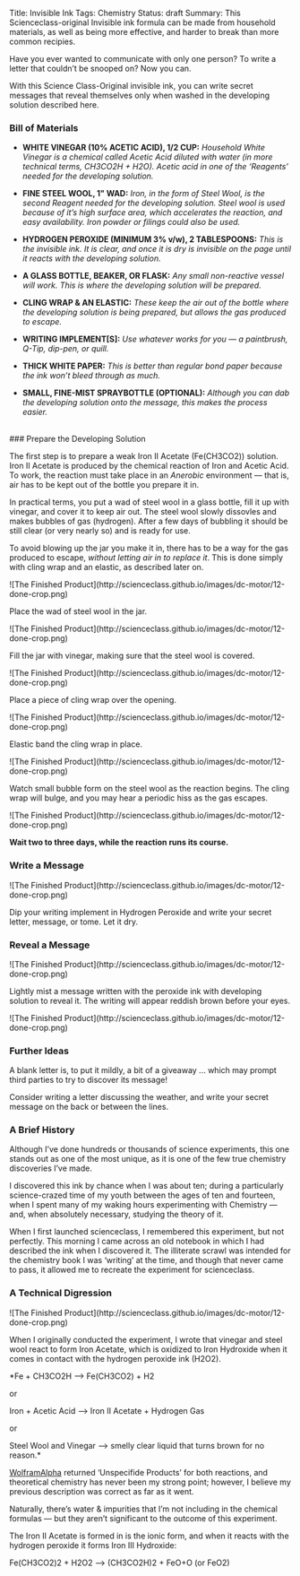 Title: Invisible Ink
Tags: Chemistry
Status: draft
Summary: This Scienceclass-original Invisible ink formula can be made from household materials, as well as being more effective, and harder to break than more common recipies.

Have you ever wanted to communicate with only one person? To write a letter that couldn’t be snooped on? Now you can.

With this Science Class-Original invisible ink, you can write secret messages that reveal themselves only when washed in the developing solution described here.

### Bill of Materials

- **WHITE VINEGAR (10% ACETIC ACID), 1/2 CUP:** *Household White Vinegar is a chemical called Acetic Acid diluted with water (in more technical terms, CH3CO2H + H2O). Acetic acid in one of the ‘Reagents’ needed for the developing solution.*

- **FINE STEEL WOOL, 1" WAD:** *Iron, in the form of Steel Wool, is the second Reagent needed for the developing solution. Steel wool is used because of it’s high surface area, which accelerates the reaction, and easy availability. Iron powder or filings could also be used.*

- **HYDROGEN PEROXIDE (MINIMUM 3% v/w), 2 TABLESPOONS:** *This is the invisible ink. It is clear, and once it is dry is invisible on the page until it reacts with the developing solution.*

- **A GLASS BOTTLE, BEAKER, OR FLASK:** *Any small non-reactive vessel will work. This is where the developing solution will be prepared.*

- **CLING WRAP & AN ELASTIC:** *These keep the air out of the bottle where the developing solution is being prepared, but allows the gas produced to escape.*

- **WRITING IMPLEMENT[S]:** *Use whatever works for you — a paintbrush, Q-Tip, dip-pen, or quill.*

- **THICK WHITE PAPER:** *This is better than regular bond paper because the ink won’t bleed through as much.*

- **SMALL, FINE-MIST SPRAYBOTTLE (OPTIONAL):** *Although you can dab the developing solution onto the message, this makes the process easier.*


<br>
### Prepare the Developing Solution

The first step is to prepare a weak Iron II Acetate (Fe(CH3CO2)) solution. Iron II Acetate is produced by the chemical reaction of Iron and Acetic Acid. To work, the reaction must take place in an *Anerobic* environment — that is, air has to be kept out of the bottle you prepare it in. 

In practical terms, you put a wad of steel wool in a glass bottle, fill it up with vinegar, and cover it to keep air out. The steel wool slowly dissovles and makes bubbles of gas (hydrogen). After a few days of bubbling it should be still clear (or very nearly so) and is ready for use.

To avoid blowing up the jar you make it in, there has to be a way for the gas produced to escape, *without letting air in to replace it*. This is done simply with cling wrap and an elastic, as described later on.

<span class="grayscale"> 
	![The Finished Product](http://scienceclass.github.io/images/dc-motor/12-done-crop.png)
</span>

Place the wad of steel wool in the jar.

<span class="grayscale"> 
	![The Finished Product](http://scienceclass.github.io/images/dc-motor/12-done-crop.png)
</span>

Fill the jar with vinegar, making sure that the steel wool is covered.

<span class="grayscale"> 
	![The Finished Product](http://scienceclass.github.io/images/dc-motor/12-done-crop.png)
</span>

Place a piece of cling wrap over the opening.

<span class="grayscale"> 
	![The Finished Product](http://scienceclass.github.io/images/dc-motor/12-done-crop.png)
</span>

Elastic band the cling wrap in place.

<span class="grayscale"> 
	![The Finished Product](http://scienceclass.github.io/images/dc-motor/12-done-crop.png)
</span>

Watch small bubble form on the steel wool as the reaction begins. The cling wrap will bulge, and you may hear a periodic hiss as the gas escapes.

<span class="grayscale"> 
	![The Finished Product](http://scienceclass.github.io/images/dc-motor/12-done-crop.png)
</span>

**Wait two to three days, while the reaction runs its course.**

### Write a Message


<span class="grayscale"> 
	![The Finished Product](http://scienceclass.github.io/images/dc-motor/12-done-crop.png)
</span>

Dip your writing implement in Hydrogen Peroxide and write your secret letter, message, or tome. Let it dry.


### Reveal a Message

<span class="grayscale"> 
	![The Finished Product](http://scienceclass.github.io/images/dc-motor/12-done-crop.png)
</span>

Lightly mist a message written with the peroxide ink with developing solution to reveal it. The writing will appear reddish brown before your eyes.

<span class="grayscale"> 
	![The Finished Product](http://scienceclass.github.io/images/dc-motor/12-done-crop.png)
</span>

### Further Ideas

A blank letter is, to put it mildly, a bit of a giveaway ... which may prompt third parties to try to discover its message! 

Consider writing a letter discussing the weather, and write your secret message on the back or between the lines.

### A Brief History

Although I’ve done hundreds or thousands of science experiments, this one stands out as one of the most unique, as it is one of the few true chemistry discoveries I’ve made. 

I discovered this ink by chance when I was about ten; during a particularly science-crazed time of my youth between the ages of ten and fourteen, when I spent many of my waking hours experimenting with Chemistry — and, when absolutely necessary, studying the theory of it.

When I first launched scienceclass, I remembered this experiment, but not perfectly. This morning I came across an old notebook in which I had described the ink when I discovered it. The illiterate scrawl was intended for the chemistry book I was ‘writing’ at the time, and though that never came to pass, it allowed me to recreate the experiment for scienceclass.

### A Technical Digression


<span class="grayscale"> 
	![The Finished Product](http://scienceclass.github.io/images/dc-motor/12-done-crop.png)
</span>

When I originally conducted the experiment, I wrote that vinegar and steel wool react to form Iron Acetate, which is oxidized to Iron Hydroxide when it comes in contact with the hydrogen peroxide ink (H2O2).

*Fe + CH3CO2H —> Fe(CH3CO2) + H2

or 

Iron + Acetic Acid —> Iron II Acetate + Hydrogen Gas

or

Steel Wool and Vinegar —> smelly clear liquid that turns brown for no reason.*

[WolframAlpha](http://wolframalpha.com) returned ‘Unspecifide Products’ for both reactions, and theoretical chemistry has never been my strong point; however, I believe my previous description was correct as far as it went.

Naturally, there’s water <span class="amp">&amp;</span> impurities that I’m not including in the chemical formulas — but they aren’t significant to the outcome of this experiment.

The Iron II Acetate is formed in is the ionic form, and when it reacts with the hydrogen peroxide it forms Iron III Hydroxide:

Fe(CH3CO2)2 + H2O2 —> (CH3CO2H)2 + FeO+O (or FeO2)